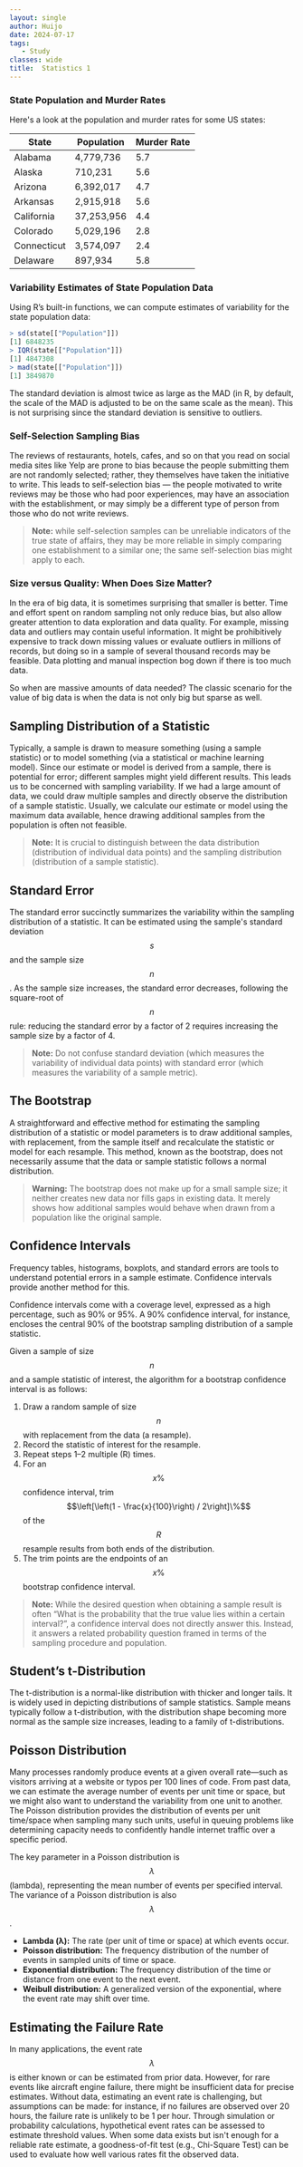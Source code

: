 ```yaml
---
layout: single
author: Huijo
date: 2024-07-17
tags:
   - Study
classes: wide
title:  Statistics 1
---
```


### State Population and Murder Rates

Here's a look at the population and murder rates for some US states:

| State       | Population | Murder Rate |
| ----------- | ---------- | ----------- |
| Alabama     | 4,779,736  | 5.7         |
| Alaska      | 710,231    | 5.6         |
| Arizona     | 6,392,017  | 4.7         |
| Arkansas    | 2,915,918  | 5.6         |
| California  | 37,253,956 | 4.4         |
| Colorado    | 5,029,196  | 2.8         |
| Connecticut | 3,574,097  | 2.4         |
| Delaware    | 897,934    | 5.8         |

### Variability Estimates of State Population Data

Using R’s built-in functions, we can compute estimates of variability for the state population data:

```r
> sd(state[["Population"]])
[1] 6848235
> IQR(state[["Population"]])
[1] 4847308
> mad(state[["Population"]])
[1] 3849870
```

The standard deviation is almost twice as large as the MAD (in R, by default, the scale of the MAD is adjusted to be on the same scale as the mean). This is not surprising since the standard deviation is sensitive to outliers.

### Self-Selection Sampling Bias

The reviews of restaurants, hotels, cafes, and so on that you read on social media sites like Yelp are prone to bias because the people submitting them are not randomly selected; rather, they themselves have taken the initiative to write. This leads to self-selection bias — the people motivated to write reviews may be those who had poor experiences, may have an association with the establishment, or may simply be a different type of person from those who do not write reviews. 

> **Note:** while self-selection samples can be unreliable indicators of the true state of affairs, they may be more reliable in simply comparing one establishment to a similar one; the same self-selection bias might apply to each.

### Size versus Quality: When Does Size Matter?

In the era of big data, it is sometimes surprising that smaller is better. Time and effort spent on random sampling not only reduce bias, but also allow greater attention to data exploration and data quality. For example, missing data and outliers may contain useful information. It might be prohibitively expensive to track down missing values or evaluate outliers in millions of records, but doing so in a sample of several thousand records may be feasible. Data plotting and manual inspection bog down if there is too much data.

So when are massive amounts of data needed? The classic scenario for the value of big data is when the data is not only big but sparse as well.

## Sampling Distribution of a Statistic

Typically, a sample is drawn to measure something (using a sample statistic) or to model something (via a statistical or machine learning model). Since our estimate or model is derived from a sample, there is potential for error; different samples might yield different results. This leads us to be concerned with sampling variability. If we had a large amount of data, we could draw multiple samples and directly observe the distribution of a sample statistic. Usually, we calculate our estimate or model using the maximum data available, hence drawing additional samples from the population is often not feasible.

> **Note:** It is crucial to distinguish between the data distribution (distribution of individual data points) and the sampling distribution (distribution of a sample statistic).

## Standard Error

The standard error succinctly summarizes the variability within the sampling distribution of a statistic. It can be estimated using the sample's standard deviation $$s$$ and the sample size $$n$$. As the sample size increases, the standard error decreases, following the square-root of $$n$$ rule: reducing the standard error by a factor of 2 requires increasing the sample size by a factor of 4.

> **Note:** Do not confuse standard deviation (which measures the variability of individual data points) with standard error (which measures the variability of a sample metric).

## The Bootstrap

A straightforward and effective method for estimating the sampling distribution of a statistic or model parameters is to draw additional samples, with replacement, from the sample itself and recalculate the statistic or model for each resample. This method, known as the bootstrap, does not necessarily assume that the data or sample statistic follows a normal distribution.

> **Warning:** The bootstrap does not make up for a small sample size; it neither creates new data nor fills gaps in existing data. It merely shows how additional samples would behave when drawn from a population like the original sample.

## Confidence Intervals

Frequency tables, histograms, boxplots, and standard errors are tools to understand potential errors in a sample estimate. Confidence intervals provide another method for this.

Confidence intervals come with a coverage level, expressed as a high percentage, such as 90% or 95%. A 90% confidence interval, for instance, encloses the central 90% of the bootstrap sampling distribution of a sample statistic.

Given a sample of size $$n$$ and a sample statistic of interest, the algorithm for a bootstrap confidence interval is as follows:
1. Draw a random sample of size $$n$$ with replacement from the data (a resample).
2. Record the statistic of interest for the resample.
3. Repeat steps 1–2 multiple (R) times.
4. For an $$x\%$$ confidence interval, trim $$\left[\left(1 - \frac{x}{100}\right) / 2\right]\%$$ of the $$R$$ resample results from both ends of the distribution.
5. The trim points are the endpoints of an $$x\%$$ bootstrap confidence interval.

> **Note:** While the desired question when obtaining a sample result is often “What is the probability that the true value lies within a certain interval?”, a confidence interval does not directly answer this. Instead, it answers a related probability question framed in terms of the sampling procedure and population.

## Student’s t-Distribution

The t-distribution is a normal-like distribution with thicker and longer tails. It is widely used in depicting distributions of sample statistics. Sample means typically follow a t-distribution, with the distribution shape becoming more normal as the sample size increases, leading to a family of t-distributions.

## Poisson Distribution

Many processes randomly produce events at a given overall rate—such as visitors arriving at a website or typos per 100 lines of code. From past data, we can estimate the average number of events per unit time or space, but we might also want to understand the variability from one unit to another. The Poisson distribution provides the distribution of events per unit time/space when sampling many such units, useful in queuing problems like determining capacity needs to confidently handle internet traffic over a specific period.

The key parameter in a Poisson distribution is $$λ$$ (lambda), representing the mean number of events per specified interval. The variance of a Poisson distribution is also $$λ$$.

- **Lambda (λ):** The rate (per unit of time or space) at which events occur.
- **Poisson distribution:** The frequency distribution of the number of events in sampled units of time or space.
- **Exponential distribution:** The frequency distribution of the time or distance from one event to the next event.
- **Weibull distribution:** A generalized version of the exponential, where the event rate may shift over time.

## Estimating the Failure Rate

In many applications, the event rate $$λ$$ is either known or can be estimated from prior data. However, for rare events like aircraft engine failure, there might be insufficient data for precise estimates. Without data, estimating an event rate is challenging, but assumptions can be made: for instance, if no failures are observed over 20 hours, the failure rate is unlikely to be 1 per hour. Through simulation or probability calculations, hypothetical event rates can be assessed to estimate threshold values. When some data exists but isn't enough for a reliable rate estimate, a goodness-of-fit test (e.g., Chi-Square Test) can be used to evaluate how well various rates fit the observed data.